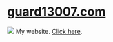 # [guard13007.com](https://guard13007.com/)
![](https://img.shields.io/website-up-down-green-red/https/guard13007.com.svg?maxAge=600)
My website. [Click here](https://guard13007.com/).
